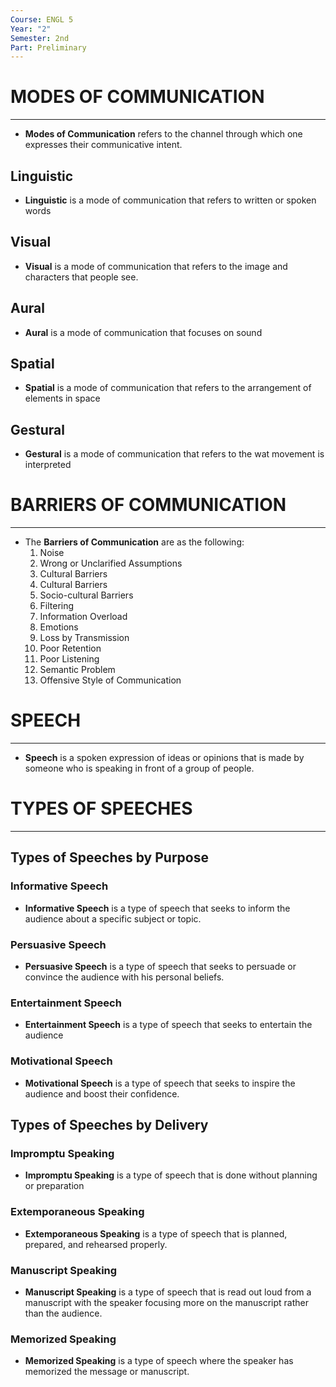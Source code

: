```yaml
---
Course: ENGL 5
Year: "2"
Semester: 2nd
Part: Preliminary
---
```

# MODES OF COMMUNICATION
---
- **Modes of Communication** refers to the channel through which one expresses their communicative intent.
## Linguistic
- **Linguistic** is a mode of communication that refers to written or spoken words
## Visual
- **Visual** is a mode of communication that refers to the image and characters that people see.
## Aural
- **Aural** is a mode of communication that focuses on sound
## Spatial
- **Spatial** is a mode of communication that refers to the arrangement of elements in space
## Gestural
- **Gestural** is a mode of communication that refers to the wat movement is interpreted

# BARRIERS OF COMMUNICATION
---
- The **Barriers of Communication** are as the following:
	1. Noise
	2. Wrong or Unclarified Assumptions
	3. Cultural Barriers
	4. Cultural Barriers
	5. Socio-cultural Barriers
	6. Filtering
	7. Information Overload
	8. Emotions
	9. Loss by Transmission
	10. Poor Retention
	11. Poor Listening
	12. Semantic Problem
	13. Offensive Style of Communication
# SPEECH
---
- **Speech** is a spoken expression of ideas or opinions that is made by someone who is speaking in front of a group of people.
# TYPES OF SPEECHES
---
## Types of Speeches by Purpose
### Informative Speech
- **Informative Speech** is a type of speech that seeks to inform the audience about a specific subject or topic.
### Persuasive Speech
- **Persuasive Speech** is a type of speech that seeks to persuade or convince the audience with his personal beliefs.
### Entertainment Speech
- **Entertainment Speech** is a type of speech that seeks to entertain the audience
### Motivational Speech
- **Motivational Speech** is a type of speech that seeks to inspire the audience and boost their confidence.

## Types of Speeches by Delivery
### Impromptu Speaking
- **Impromptu Speaking** is a type of speech that is done without planning or preparation
### Extemporaneous Speaking
- **Extemporaneous Speaking** is a type of speech that is planned, prepared, and rehearsed properly.
### Manuscript Speaking
- **Manuscript Speaking** is a type of speech that is read out loud from a manuscript with the speaker focusing more on the manuscript rather than the audience.
### Memorized Speaking
 - **Memorized Speaking** is a type of speech where the speaker has memorized the message or manuscript.

